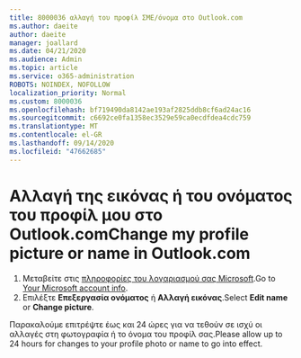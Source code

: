 ```yaml
---
title: 8000036 αλλαγή του προφίλ ΣΜΕ/όνομα στο Outlook.com
ms.author: daeite
author: daeite
manager: joallard
ms.date: 04/21/2020
ms.audience: Admin
ms.topic: article
ms.service: o365-administration
ROBOTS: NOINDEX, NOFOLLOW
localization_priority: Normal
ms.custom: 8000036
ms.openlocfilehash: bf719490da8142ae193af2825ddb8cf6ad24ac16
ms.sourcegitcommit: c6692ce0fa1358ec3529e59ca0ecdfdea4cdc759
ms.translationtype: MT
ms.contentlocale: el-GR
ms.lasthandoff: 09/14/2020
ms.locfileid: "47662685"
---
```

# <a name="change-my-profile-picture-or-name-in-outlookcom"></a><span data-ttu-id="64161-102">Αλλαγή της εικόνας ή του ονόματος του προφίλ μου στο Outlook.com</span><span class="sxs-lookup"><span data-stu-id="64161-102">Change my profile picture or name in Outlook.com</span></span>

1. <span data-ttu-id="64161-103">Μεταβείτε στις [πληροφορίες του λογαριασμού σας Microsoft](https://go.microsoft.com/fwlink/p/?linkid=860841).</span><span class="sxs-lookup"><span data-stu-id="64161-103">Go to [Your Microsoft account info](https://go.microsoft.com/fwlink/p/?linkid=860841).</span></span>
1. <span data-ttu-id="64161-104">Επιλέξτε **Επεξεργασία ονόματος** ή **Αλλαγή εικόνας**.</span><span class="sxs-lookup"><span data-stu-id="64161-104">Select **Edit name** or **Change picture**.</span></span>

<span data-ttu-id="64161-105">Παρακαλούμε επιτρέψτε έως και 24 ώρες για να τεθούν σε ισχύ οι αλλαγές στη φωτογραφία ή το όνομα του προφίλ σας.</span><span class="sxs-lookup"><span data-stu-id="64161-105">Please allow up to 24 hours for changes to your profile photo or name to go into effect.</span></span>